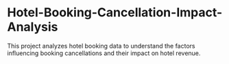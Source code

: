 # Hotel-Booking-Cancellation-Impact-Analysis
This project analyzes hotel booking data to understand the factors influencing booking cancellations and their impact on hotel revenue.
